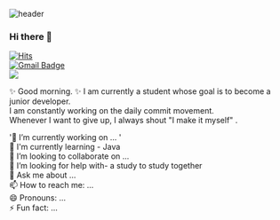 ![header](https://capsule-render.vercel.app/api?type=wave&color=auto&height=300&section=header&text=Yujin%20Jeon&fontSize=90)

### Hi there 👋

[![Hits](https://hits.seeyoufarm.com/api/count/incr/badge.svg?url=https%3A%2F%2Fgithub.com%2FYujinJeon416&count_bg=%23F7BF07&title_bg=%23AA5DE3&icon=&icon_color=%23F3F3F3&title=hits&edge_flat=false)](https://hits.seeyoufarm.com)      
[![Gmail Badge](https://img.shields.io/badge/Gmail-d14836?style=flat-square&logo=Gmail&logoColor=white&link=mailto:devjeon416@gmail.com)](mailto:devjeon416@gmail.com)   
<img src="https://img.shields.io/badge/java-%23ED8B00.svg?&style=for-the-badge&logo=java&logoColor=white"/>   

✨  Good morning. ✨ I am currently a student whose goal is to become a junior developer.    
I am constantly working on the daily commit movement.    
Whenever I want to give up, I always shout "I make it myself" .    




'🔭 I’m currently working on ... '  
🌱 I'm currently learning - Java   
👯 I’m looking to collaborate on ...   
🤔 I’m looking  for help with- a study to study together   
💬 Ask me about ...    
📫 How to reach me: ...   
😄 Pronouns: ...   
⚡ Fun fact: ...   

